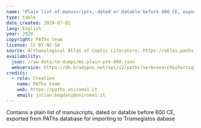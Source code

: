 ```yaml
---
name: "Plain list of manuscripts, dated or datable before 800 CE, exported for Trismegistos"
type: table
date_created: 2020-07-01
lang: English
year: 2020
copyright: PAThs team
license: CC BY-NC-SA
source: Archaeological Atlas of Coptic Literature, https://atlas.paths-erc.eu
availability:
  json: /raw-data/tm-dumps/ms-plain-pre-800.json
  webservice: https://db.bradypus.net/api/v2/paths?verb=search&shortsql=@manuscripts~[id:clm,cmclid,tm,ldab,writingsupport,bookform,chronofrom,chronoto~?chronofrom|%3C|801&records_per_page=1500
credits:
  - role: Creation
    name: PAThs team
    web: https://paths.uniroma1.it
    email: julian.bogdani@uniroma1.it
---
```


Contains a plain list of manuscripts, dated or datable before 800 CE, exported from PAThs database for importing to Trismegistos dabase